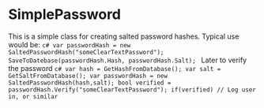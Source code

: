 ﻿ SimplePassword
 ======================

 This is a simple class for creating salted password hashes.
 Typical use would be:
     ```c#
	 var passwordHash = new SaltedPasswordHash("someClearTextPassword");
	 SaveToDatebase(passwordHash.Hash, passwordHash.Salt);
	 ```
Later to verify the password
	```c#
	var hash = GetHashFromDatabase();
	var salt = GetSaltFromDatabase();
	var passwordHash = new SaltedPasswordHash(hash,salt);
	bool verified = passwordHash.Verify("someClearTextPassword");
	if(verified)
		// Log user in, or similar
	```

